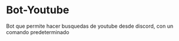 # Bot-Youtube
Bot que permite hacer busquedas de youtube desde discord, con un comando predeterminado 
